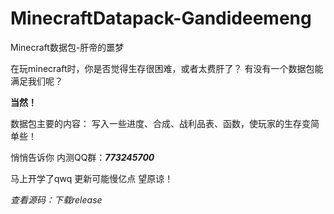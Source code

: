 # MinecraftDatapack-Gandideemeng
Minecraft数据包-肝帝的噩梦

在玩minecraft时，你是否觉得生存很困难，或者太费肝了？
有没有一个数据包能满足我们呢？

**当然！**

数据包主要的内容：
写入一些进度、合成、战利品表、函数，使玩家的生存变简单些！


悄悄告诉你
内测QQ群：***773245700***

马上开学了qwq
更新可能慢亿点
望原谅！

*查看源码：下载release*
